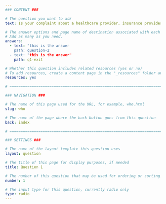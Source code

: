 ```yaml
---
### CONTENT ###

# The question you want to ask
text: Is your complaint about a healthcare provider, insurance provider, or data processing company?

# The answer options and page name of destination associated with each answer
# Add as many as you need.
answers:
  - text: "this is the answer
    path: question-2
  - text: "this is the answer"
    path: q1-exit

# Whether this question includes related resources (yes or no)
# To add resources, create a content page in the "_resources" folder and add this question's filename to the "related-page-name" setting, for example, who.md.
resources: yes

# =============================================================================

### NAVIGATION ###

# The name of this page used for the URL, for example, who.html
slug: who

# The name of the page where the back button goes from this question
back: index

# =============================================================================

### SETTINGS ###

# The name of the layout template this question uses
layout: question

# The title of this page for display purposes, if needed
title: Question 1

# The number of this question that may be used for ordering or sorting
number: 1

# The input type for this question, currently radio only
type: radio
---
```

